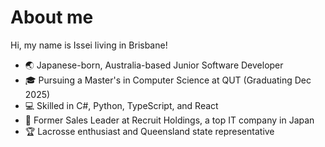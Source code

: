# About me

Hi, my name is Issei living in Brisbane!

- 🌏 Japanese-born, Australia-based Junior Software Developer
- 🎓 Pursuing a Master's in Computer Science at QUT (Graduating Dec 2025)
- 💻 Skilled in C#, Python, TypeScript, and React
- 🏢 Former Sales Leader at Recruit Holdings, a top IT company in Japan
- 🏆 Lacrosse enthusiast and Queensland state representative
